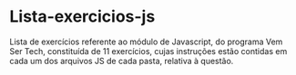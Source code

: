 # Lista-exercicios-js

Lista de exercícios referente ao módulo de Javascript, do programa Vem Ser Tech, constituída de 11 exercícios, cujas instruções estão contidas em cada um dos arquivos JS de cada pasta, relativa à questão.


